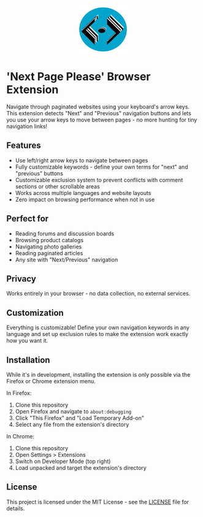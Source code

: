 <p align="center">
  <img src="icons/icon-128.png" alt="Extension Logo">
</p>

# 'Next Page Please' Browser Extension

Navigate through paginated websites using your keyboard's arrow keys. This extension detects "Next" and "Previous" navigation buttons and lets you use your arrow keys to move between pages - no more hunting for tiny navigation links!

## Features

- Use left/right arrow keys to navigate between pages
- Fully customizable keywords - define your own terms for "next" and "previous" buttons
- Customizable exclusion system to prevent conflicts with comment sections or other scrollable areas
- Works across multiple languages and website layouts
- Zero impact on browsing performance when not in use

## Perfect for

- Reading forums and discussion boards
- Browsing product catalogs
- Navigating photo galleries
- Reading paginated articles
- Any site with "Next/Previous" navigation

## Privacy

Works entirely in your browser - no data collection, no external services.

## Customization

Everything is customizable! Define your own navigation keywords in any language and set up exclusion rules to make the extension work exactly how you want it.

## Installation

While it's in development, installing the extension is only possible via the Firefox or Chrome extension menu.

In Firefox:
1. Clone this repository
2. Open Firefox and navigate to `about:debugging`
3. Click "This Firefox" and "Load Temporary Add-on"
4. Select any file from the extension's directory

In Chrome:
1. Clone this repository
2. Open Settings > Extensions
3. Switch on Developer Mode (top right)
4. Load unpacked and target the extension's directory

## License

This project is licensed under the MIT License - see the [LICENSE](LICENSE) file for details.
